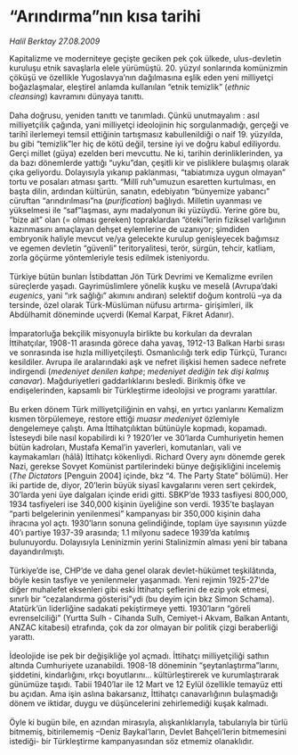 # “Arındırma”nın kısa tarihi

*Halil Berktay 27.08.2009*

<div class="taraf_structure_2col_1zq">
<div class="margen_n">



 <p>Kapitalizme ve moderniteye geçişte geciken pek çok ülkede, ulus-devletin kuruluşu etnik savaşlarla elele yürümüştü. 20. yüzyıl sonlarında komünizmin çöküşü ve özellikle Yugoslavya’nın dağılmasına eşlik eden yeni milliyetçi boğazlaşmalar, eleştirel anlamda kullanılan “etnik temizlik” (<i>ethnic cleansing</i>) kavramını dünyaya tanıttı. <br/><br/>Daha doğrusu, yeniden tanıttı ve tanımladı. Çünkü unutmayalım : asıl milliyetçilik çağında, yani milliyetçi ideolojinin hiç sorgulanmadığı, gerçeği ve tarihî ilerlemeyi temsil ettiğinin tartışmasız kabullenildiği o naif 19. yüzyılda, bu gibi “temizlik”ler hiç de kötü değil, tersine iyi ve doğru kabul ediliyordu. Gerçi millet (güya) ezelden beri mevcuttu. Ne ki, tarihin derinliklerinden, ya da bazı dönemlerde yattığı “uyku”dan, çeşitli kir ve pisliklere bulaşmış olarak çıka geliyordu. Dolayısıyla yıkanıp paklanması, “tabiatımıza uygun olmayan” tortu ve posaları atması şarttı. “Millî ruh”umuzun esaretten kurtulması, en başta dilin, ardından kültürün, sanatın, edebiyatın “bünyemize yabancı” cüruftan “arındırılması”na (<i>purification</i>) bağlıydı. Milletin uyanması ve yükselmesi ile “saf”laşması, aynı madalyonun iki yüzüydü. Yerine göre bu, “bize ait” olan (= olması gereken) topraklardan “öteki”lerin fiziksel varlığının kazınmasını amaçlayan dehşet eylemlerine de uzanıyor; şimdiden embryonik haliyle mevcut ve/ya gelecekte kurulup genişleyecek bağımsız ve egemen devletin “güvenli” teritoryalitesi, terör, sürgün, tehcir, katliam, zorla göçürme yöntemleriyle tesis edilmek isteniyordu. <br/><br/>Türkiye bütün bunları İstibdattan Jön Türk Devrimi ve Kemalizme evrilen süreçlerde yaşadı. Gayrimüslimlere yönelik kuşku ve meselâ (Avrupa’daki <i>eugenics</i>, yani “ırk sağlığı” akımını andıran) selektif doğum kontrolü –ya da tersinde, özel olarak Türk-Müslüman nüfusu artırma- girişimleri, ilk Abdülhamit döneminde uçverdi (Kemal Karpat, Fikret Adanır). <br/><br/>İmparatorluğa bekçilik misyonuyla birlikte bu korkuları da devralan İttihatçılar, 1908-11 arasında görece daha yavaş, 1912-13 Balkan Harbi sırası ve sonrasında ise hızla milliyetçileşti. Osmanlıcılığı terk edip Türkçü, Turancı kesildiler. Avrupa ile aralarındaki aşk ve nefret ilişkisi hemen sadece nefrete indirgendi (<i>medeniyet denilen kahpe</i>; <i>medeniyet dediğin tek dişi kalmış canavar</i>). Mağduriyetleri gaddarlıklarını besledi. Birikmiş öfke ve endişelerinden, kapsamlı bir Türkleştirme ideolojisi ve programı yarattılar. <br/><br/>Bu erken dönem Türk milliyetçiliğinin en vahşi, en yırtıcı yanlarını Kemalizm kısmen törpülemeye, restore ettiği <i>muasır medeniyet</i> özlemiyle dengelemeye çalıştı. Ama İttihatçılıktan bütünüyle kopmadı, kopamadı. İsteseydi bile nasıl kopabilirdi ki ? 1920’ler ve 30’larda Cumhuriyetin hemen bütün kadroları, Mustafa Kemal’in yaverleri, komutanları, vali ve kaymakamları (hâlâ) İttihatçı kökenliydi. Richard Overy aynı dönemde gerek Nazi, gerekse Sovyet Komünist partilerindeki bünye değişikliğini incelemiş (<i>The Dictators</i> [Penguin 2004] içinde, bkz “4. The Party State” bölümü). Her iki partide de, diyor, 20’lerin büyük siyasî kavgalarını veren sert çekirdek, 30’larda yeni üye dalgaları içinde eridi gitti. SBKP’de 1933 tasfiyesi 800,000, 1934 tasfiyeleri ise 340,000 kişinin üyeliğine son verdi. 1935’te başlayan “parti belgelerinin yenilenmesi” kampanyası bir 350,000 kişinin daha ihracına yol açtı. 1930’ların sonuna gelindiğinde, toplam üye sayısının yüzde 40’ı partiye 1937-39 arasında; 1.1 milyonu sadece 1939’da katılmış bulunuyordu. Dolayısıyla Leninizmin yerini Stalinizmin alması yeni bir tabana dayandırılmıştı. <br/><br/>Türkiye’de ise, CHP’de ve daha genel olarak devlet-hükümet teşkilâtında, böyle kesin tasfiye ve yenilenmeler yaşanmadı. Yeni rejimin 1925-27’de diğer muhalefet eksenleri gibi eski İttihatçı şeflerini de ezip yok etmesi, sınırlı bir “cezalandırma gösterisi”ydi (bu deyim için bkz Simon Schama). Atatürk’ün liderliğine sadakati pekiştirmeye yetti. 1930’ların “göreli evrenselciliği” (Yurtta Sulh - Cihanda Sulh, Cemiyet-i Akvam, Balkan Antantı, ANZAC kitabesi) etrafında, çok da zor olmayan bir politik çizgi beraberliği yarattı. <br/><br/>İdeolojide ise pek bir değişikliğe yol açmadı. İttihatçı milliyetçiliği sathın altında Cumhuriyete uzanabildi. 1908-18 döneminin “şeytanlaştırma”larını, şiddetini, kindarlığını, ırkçı boyutlarını... kültürleştirerek ve kurumlaştırarak günümüze taşıdı. Tabii 1940’lar ile 12 Mart ve 12 Eylül özellikle temayüz etti bu açıdan. Ama işin aslına bakarsanız, İttihatçı canavarlığının bulaşmadığı dönem ve iktidar, duygu ve düşüncelerini zehirlemediği kuşak kalmadı. <br/><br/>Öyle ki bugün bile, en azından mirasıyla, alışkanlıklarıyla, tabularıyla bir türlü bitmemiş, bitirilememiş –Deniz Baykal’ların, Devlet Bahçeli’lerin bitmemesini istediği- bir Türkleştirme kampanyasından söz etmemiz olanaklıdır. </p>
<br/>
<br/>
<br/>



<br/>


<div id="taraf_not">
</div>

</div>


</div>
